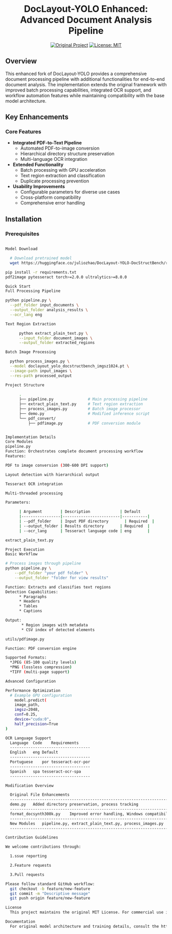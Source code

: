 <div align="center">
<h1>DocLayout-YOLO Enhanced: Advanced Document Analysis Pipeline</h1>

[![Original Project](https://img.shields.io/badge/Based%20on-DocLayout--YOLO-brightgreen)](https://github.com/opendatalab/DocLayout-YOLO)
[![License: MIT](https://img.shields.io/badge/License-MIT-blue.svg)](LICENSE)

</div>

## Overview
This enhanced fork of DocLayout-YOLO provides a comprehensive document processing pipeline with additional functionalities for end-to-end document analysis. The implementation extends the original framework with improved batch processing capabilities, integrated OCR support, and workflow automation features while maintaining compatibility with the base model architecture.

## Key Enhancements
### Core Features
- **Integrated PDF-to-Text Pipeline**
  - Automated PDF-to-image conversion
  - Hierarchical directory structure preservation
  - Multi-language OCR integration
- **Extended Functionality**
  - Batch processing with GPU acceleration
  - Text region extraction and classification
  - Duplicate processing prevention
- **Usability Improvements**
  - Configurable parameters for diverse use cases
  - Cross-platform compatibility
  - Comprehensive error handling

## Installation
### Prerequisites
```bash

Model Download

  # Download pretrained model
  wget https://huggingface.co/juliozhao/DocLayout-YOLO-DocStructBench/resolve/main/doclayout_yolo_docstructbench_imgsz1024.pt

pip install -r requirements.txt
pdf2image pytesseract torch>=2.0.0 ultralytics>=8.0.0

Quick Start
Full Processing Pipeline

python pipeline.py \
  --pdf_folder input_documents \
  --output_folder analysis_results \
  --ocr_lang eng

Text Region Extraction

      python extract_plain_text.py \
      --input_folder document_images \
      --output_folder extracted_regions

Batch Image Processing

  python process_images.py \
  --model doclayout_yolo_docstructbench_imgsz1024.pt \
  --image-path input_images \
  --res-path processed_output

Project Structure
 
      .
      ├── pipeline.py               # Main processing pipeline
      ├── extract_plain_text.py     # Text region extraction
      ├── process_images.py         # Batch image processor
      ├── demo.py                   # Modified inference script
      └── pdf_convert/
          ├── pdfimage.py           # PDF conversion module


Implementation Details
Core Modules
pipeline.py
Function: Orchestrates complete document processing workflow
Features:

PDF to image conversion (300-600 DPI support)

Layout detection with hierarchical output

Tesseract OCR integration

Multi-threaded processing

Parameters:

      | Argument        | Description             | Default
      |-----------------|-------------------------|-----------|
      | --pdf_folder    | Input PDF directory	    | Required  |
      | --output_folder | Results directory	      | Required  |
      | --ocr_lang      | Tesseract language code | eng       |  

extract_plain_text.py

Project Execution
Basic Workflow

# Process images through pipeline
python pipeline.py \
    --pdf_folder "your pdf folder" \
    --output_folder "folder for view results"

Function: Extracts and classifies text regions
Detection Capabilities:
      * Paragraphs
      * Headers
      * Tables
      * Captions

Output:
       * Region images with metadata
       * CSV index of detected elements

utils/pdfimage.py

Function: PDF conversion engine

Supported Formats:
  *JPEG (85-100 quality levels)
  *PNG (lossless compression)
  *TIFF (multi-page support)

Advanced Configuration

Performance Optimization 
  # Example GPU configuration
    model.predict(
    image_path,
    imgsz=2048,
    conf=0.25,
    device="cuda:0",
    half_precision=True
)

OCR Language Support
  Language	Code	Requirements
  -----------------------------------
  English	eng	Default
  -----------------------------------
  Portuguese	por	tesseract-ocr-por
  -----------------------------------
  Spanish	spa	tesseract-ocr-spa
  -----------------------------------

Modification Overview

  Original File	Enhancements
  ------------------------------------------------------------------------
  demo.py	Added directory preservation, process tracking
  ------------------------------------------------------------------------
  format_docsynth300k.py	Improved error handling, Windows compatibility
  ------------------------------------------------------------------------
  New Modules	pipeline.py, extract_plain_text.py, process_images.py
  ------------------------------------------------------------------------

Contribution Guidelines

We welcome contributions through:

  1.ssue reporting

  2.Feature requests

  3.Pull requests

Please follow standard GitHub workflow:
  git checkout -b feature/new-feature
  git commit -m "Descriptive message"
  git push origin feature/new-feature

License
  This project maintains the original MIT License. For commercial use inquiries, please contact the maintainers.

Documentation
  For original model architecture and training details, consult the https://github.com/opendatalab/DocLayout-YOLO.



